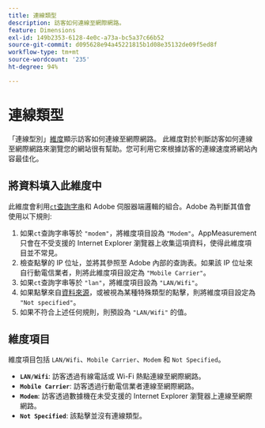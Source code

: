 ```yaml
---
title: 連線類型
description: 訪客如何連線至網際網路。
feature: Dimensions
exl-id: 149b2353-6128-4e0c-a73a-bc5a37c66b52
source-git-commit: d095628e94a45221815b1d08e35132de09f5ed8f
workflow-type: tm+mt
source-wordcount: '235'
ht-degree: 94%

---
```


# 連線類型

「連線型別」[維度](overview.md)顯示訪客如何連線至網際網路。 此維度對於判斷訪客如何連線至網際網路來瀏覽您的網站很有幫助。您可利用它來根據訪客的連線速度將網站內容最佳化。

## 將資料填入此維度中

此維度會利用[`ct`查詢字串](/help/implement/validate/query-parameters.md)和 Adobe 伺服器端邏輯的組合。Adobe 為判斷其值會使用以下規則:

1. 如果`ct`查詢字串等於 `"modem"`，將維度項目設為 `"Modem"`。AppMeasurement 只會在不受支援的 Internet Explorer 瀏覽器上收集這項資料，使得此維度項目並不常見。
1. 檢查點擊的 IP 位址，並將其參照至 Adobe 內部的查詢表。如果該 IP 位址來自行動電信業者，則將此維度項目設定為 `"Mobile Carrier"`。
1. 如果`ct`查詢字串等於 `"lan"`，將維度項目設為 `"LAN/Wifi"`。
1. 如果點擊來自[資料來源](/help/import/data-sources/overview.md)，或被視為某種特殊類型的點擊，則將維度項目設定為 `"Not specified"`。
1. 如果不符合上述任何規則，則預設為 `"LAN/Wifi"` 的值。

## 維度項目

維度項目包括 `LAN/Wifi`、`Mobile Carrier`、`Modem` 和 `Not Specified`。

* **`LAN/Wifi`**: 訪客透過有線電話或 Wi-Fi 熱點連線至網際網路。
* **`Mobile Carrier`**: 訪客透過行動電信業者連線至網際網路。
* **`Modem`**: 訪客透過數據機在未受支援的 Internet Explorer 瀏覽器上連線至網際網路。
* **`Not Specified`**: 該點擊並沒有連線類型。

